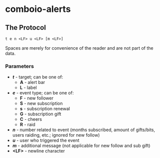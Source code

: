 comboio-alerts
==============

## The Protocol

```
t e n <LF> u <LF> [m <LF>]
```
Spaces are merely for convenience of the reader and are not part of the data.

### Parameters

* ***t*** - target; can be one of:
    * **A** - alert bar
    * **L** - label
* ***e*** - event type; can be one of:
    * **F** - new follower
    * **S** - new subscription
    * **s** - subscription renewal
    * **G** - subscription gift
    * **C** - cheers
    * **R** - raid
* ***n*** - number related to event (months subscribed, amount of gifts/bits, users raiding, etc.; ignored for new follow)
* ***u*** - user who triggered the event
* ***m*** - additional message (not applicable for new follow and sub gift)
* **\<LF\>** - newline character
